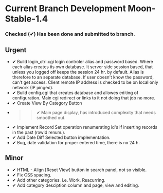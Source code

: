 # Current Branch Development Moon-Stable-1.4
### Checked (&#10004;) Has been done and submitted to branch.
## Urgent
* &#10004; Build login_ctrl.cgi login controler alias and password based. Where each alias creates its own database. It server side session based, that unless you logged off keeps the session 24 hr. by default. Alias is therefore to an separate database. If user doesn't know the password, can't get access. Client remote IP address is checked to be on local only network (IP pinged).
* &#10004; Build config.cgi that creates database and allowes editing of configuration. Main cgi redirect or links to it not doing that job no more.
* &#10004; Create View By Category Button
* >> &#10004; Main page display, has introduced complexity that needs smoothed out.
* &#10004; Implement Record Set operation renumerating id's if inserting records in the past (rowid renum.).
* &#10004; Add Date Diff Selected button implementation.
* &#10004; Bug, date validation for proper entered time, there is no 24 h.

## Minor
* &#10004; HTML - Align [Reset View] button in search panel, not so visible.
* &#10004; Fix CSS spacing.
* &#10004; Add other categories. i.e. Work, Reacurring.
* &#10004; Add category desciption column and page, view and editing.
